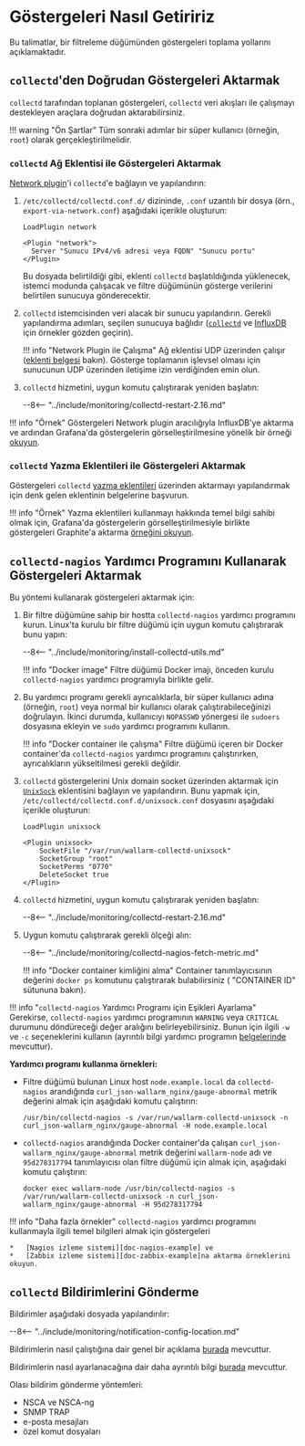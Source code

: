 [link-network-plugin]:              https://collectd.org/wiki/index.php/Plugin:Network
[link-network-plugin-docs]:         https://collectd.org/documentation/manpages/collectd.conf.5.shtml#plugin_network
[link-collectd-networking]:         https://collectd.org/wiki/index.php/Networking_introduction
[link-influx-collectd-support]:     https://docs.influxdata.com/influxdb/v1.7/supported_protocols/collectd/
[link-plugin-table]:                https://collectd.org/wiki/index.php/Table_of_Plugins
[link-nagios-plugin-docs]:          https://collectd.org/documentation/manpages/collectd-nagios.1.shtml
[link-notif-common]:                https://collectd.org/wiki/index.php/Notifications_and_thresholds
[link-notif-details]:               https://collectd.org/documentation/manpages/collectd-threshold.5.shtml
[link-influxdb-collectd]:           https://docs.influxdata.com/influxdb/v1.7/supported_protocols/collectd/
[link-unixsock]:                    https://collectd.org/wiki/index.php/Plugin:UnixSock

[doc-network-plugin-example]:       network-plugin-influxdb.md
[doc-write-plugin-example]:         write-plugin-graphite.md
[doc-zabbix-example]:               collectd-zabbix.md
[doc-nagios-example]:               collectd-nagios.md

#	Göstergeleri Nasıl Getiririz

Bu talimatlar, bir filtreleme düğümünden göstergeleri toplama yollarını açıklamaktadır.

##	`collectd`'den Doğrudan Göstergeleri Aktarmak

`collectd` tarafından toplanan göstergeleri, `collectd` veri akışları ile çalışmayı destekleyen araçlara doğrudan aktarabilirsiniz.


!!! warning "Ön Şartlar"
    Tüm sonraki adımlar bir süper kullanıcı (örneğin, `root`) olarak gerçekleştirilmelidir.


###	`collectd` Ağ Eklentisi ile Göstergeleri Aktarmak

[Network plugin][link-network-plugin]'i `collectd`'e bağlayın ve yapılandırın:
1.	`/etc/collectd/collectd.conf.d/` dizininde, `.conf` uzantılı bir dosya (örn., `export-via-network.conf`) aşağıdaki içerikle oluşturun:

    ```
    LoadPlugin network
    
    <Plugin "network">
      Server "Sunucu IPv4/v6 adresi veya FQDN" "Sunucu portu"
    </Plugin>
    ```

    Bu dosyada belirtildiği gibi, eklenti `collectd` başlatıldığında yüklenecek, istemci modunda çalışacak ve filtre düğümünün gösterge verilerini belirtilen sunucuya gönderecektir.
    
2.	`collectd` istemcisinden veri alacak bir sunucu yapılandırın. Gerekli yapılandırma adımları, seçilen sunucuya bağlıdır ([`collectd`][link-collectd-networking] ve [InfluxDB][link-influxdb-collectd] için örnekler gözden geçirin).
    
    
    !!! info "Network Plugin ile Çalışma"
        Ağ eklentisi UDP üzerinden çalışır ([eklenti belgesi][link-network-plugin-docs] bakın). Gösterge toplamanın işlevsel olması için sunucunun UDP üzerinden iletişime izin verdiğinden emin olun.
         
3.	`collectd` hizmetini, uygun komutu çalıştırarak yeniden başlatın:

    --8<-- "../include/monitoring/collectd-restart-2.16.md"

!!! info "Örnek"
    Göstergeleri Network plugin aracılığıyla InfluxDB'ye aktarma ve ardından Grafana'da göstergelerin görselleştirilmesine yönelik bir örneği [okuyun][doc-network-plugin-example].

###	`collectd` Yazma Eklentileri ile Göstergeleri Aktarmak

Göstergeleri `collectd` [yazma eklentileri][link-plugin-table] üzerinden aktarmayı yapılandırmak için denk gelen eklentinin belgelerine başvurun.


!!! info "Örnek"
    Yazma eklentileri kullanmayı hakkında temel bilgi sahibi olmak için, Grafana'da göstergelerin görselleştirilmesiyle birlikte göstergeleri Graphite'a aktarma [örneğini okuyun][doc-write-plugin-example].

##  `collectd-nagios` Yardımcı Programını Kullanarak Göstergeleri Aktarmak

Bu yöntemi kullanarak göstergeleri aktarmak için:

1.  Bir filtre düğümüne sahip bir hostta `collectd-nagios` yardımcı programını kurun. Linux'ta kurulu bir filtre düğümü için uygun komutu çalıştırarak bunu yapın:

    --8<-- "../include/monitoring/install-collectd-utils.md"

    !!! info "Docker image"
        Filtre düğümü Docker imajı, önceden kurulu `collectd-nagios` yardımcı programıyla birlikte gelir.

2.  Bu yardımcı programı gerekli ayrıcalıklarla, bir süper kullanıcı adına (örneğin, `root`) veya normal bir kullanıcı olarak çalıştırabileceğinizi doğrulayın. İkinci durumda, kullanıcıyı `NOPASSWD` yönergesi ile `sudoers` dosyasına ekleyin ve `sudo` yardımcı programını kullanın.

    !!! info "Docker container ile çalışma"
        Filtre düğümü içeren bir Docker container'da `collectd-nagios` yardımcı programını çalıştırırken, ayrıcalıkların yükseltilmesi gerekli değildir.

3.  `collectd` göstergelerini Unix domain socket üzerinden aktarmak için [`UnixSock`][link-unixsock] eklentisini bağlayın ve yapılandırın. Bunu yapmak için, `/etc/collectd/collectd.conf.d/unixsock.conf` dosyasını aşağıdaki içerikle oluşturun:

    ```
    LoadPlugin unixsock

    <Plugin unixsock>
        SocketFile "/var/run/wallarm-collectd-unixsock"
        SocketGroup "root"
        SocketPerms "0770"
        DeleteSocket true
    </Plugin>
    ```

4.  `collectd` hizmetini, uygun komutu çalıştırarak yeniden başlatın:

    --8<-- "../include/monitoring/collectd-restart-2.16.md"

5.  Uygun komutu çalıştırarak gerekli ölçeği alın:

    --8<-- "../include/monitoring/collectd-nagios-fetch-metric.md"

    !!! info "Docker container kimliğini alma"
        Container tanımlayıcısının değerini `docker ps` komutunu çalıştırarak bulabilirsiniz ( "CONTAINER ID" sütununa bakın).

!!! info "`collectd-nagios` Yardımcı Programı için Eşikleri Ayarlama"
    Gerekirse, `collectd-nagios` yardımcı programının `WARNING` veya `CRITICAL` durumunu döndüreceği değer aralığını belirleyebilirsiniz. Bunun için ilgili `-w` ve `-c` seçeneklerini kullanın (ayrıntılı bilgi yardımcı programın [belgelerinde][link-nagios-plugin-docs] mevcuttur).

**Yardımcı programı kullanma örnekleri:**
*   Filtre düğümü bulunan Linux host `node.example.local` da `collectd-nagios` arandığında `curl_json-wallarm_nginx/gauge-abnormal` metrik değerini almak için aşağıdaki komutu çalıştırın:
  
    ```
    /usr/bin/collectd-nagios -s /var/run/wallarm-collectd-unixsock -n curl_json-wallarm_nginx/gauge-abnormal -H node.example.local
    ```
       
*   `collectd-nagios` arandığında Docker container'da çalışan `curl_json-wallarm_nginx/gauge-abnormal` metrik değerini `wallarm-node` adı ve `95d278317794` tanımlayıcısı olan filtre düğümü için almak için, aşağıdaki komutu çalıştırın:
  
    ```
    docker exec wallarm-node /usr/bin/collectd-nagios -s /var/run/wallarm-collectd-unixsock -n curl_json-wallarm_nginx/gauge-abnormal -H 95d278317794
    ```


!!! info "Daha fazla örnekler"
    `collectd-nagios` yardımcı programını kullanmayla ilgili temel bilgileri almak için göstergeleri
    
    *   [Nagios izleme sistemi][doc-nagios-example] ve
    *   [Zabbix izleme sistemi][doc-zabbix-example]na aktarma örneklerini okuyun.

##  `collectd` Bildirimlerini Gönderme

Bildirimler aşağıdaki dosyada yapılandırılır:

--8<-- "../include/monitoring/notification-config-location.md"

Bildirimlerin nasıl çalıştığına dair genel bir açıklama [burada][link-notif-common] mevcuttur.

Bildirimlerin nasıl ayarlanacağına dair daha ayrıntılı bilgi [burada][link-notif-details] mevcuttur.

Olası bildirim gönderme yöntemleri:
*   NSCA ve NSCA-ng
*   SNMP TRAP
*   e-posta mesajları
*   özel komut dosyaları